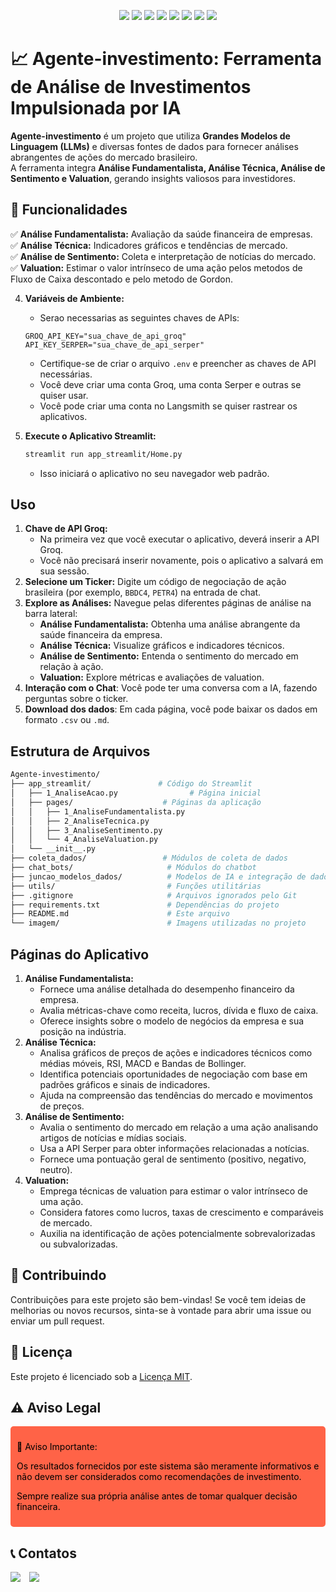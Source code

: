 
<p align="center">
  <img src="https://img.shields.io/badge/Python-3.10%2B-blue?style=flat&logo=python" />
  <img src=https://img.shields.io/badge/LangChain-ffffff?logo=langchain&logoColor=green />
  <img src="https://img.shields.io/badge/Groq-API-orange?style=flat" />
  <img src="https://img.shields.io/badge/yFinance-Stock%20Data-green?style=flat" />
  <img src="https://img.shields.io/badge/Finta-Technical%20Indicators-blueviolet" />
  <img src="https://img.shields.io/badge/Serper%20API-News%20Sentiment-yellow" />
  <img src="https://img.shields.io/badge/Pandas%20-Dataframe-blue?style=flat&logo=pandas" />
  <img src="https://img.shields.io/badge/Streamlit-Framework-red?style=flat&logo=streamlit" />
  </p>

# 📈 Agente-investimento: Ferramenta de Análise de Investimentos Impulsionada por IA
 
**Agente-investimento** é um projeto que utiliza **Grandes Modelos de Linguagem (LLMs)** e diversas fontes de dados para fornecer análises abrangentes de ações do mercado brasileiro.  
A ferramenta integra **Análise Fundamentalista, Análise Técnica, Análise de Sentimento e Valuation**, gerando insights valiosos para investidores.  

## 🚀 Funcionalidades

✅ **Análise Fundamentalista:** Avaliação da saúde financeira de empresas.  
✅ **Análise Técnica:** Indicadores gráficos e tendências de mercado.  
✅ **Análise de Sentimento:** Coleta e interpretação de notícias do mercado.  
✅ **Valuation:** Estimar o valor intrínseco de uma ação pelos metodos de Fluxo de Caixa descontado e pelo metodo de Gordon.  


4.  **Variáveis de Ambiente:**

    *  Serao necessarias as seguintes chaves de APIs:

    ```properties
    GROQ_API_KEY="sua_chave_de_api_groq"
    API_KEY_SERPER="sua_chave_de_api_serper"

    ```

    *   Certifique-se de criar o arquivo `.env` e preencher as chaves de API necessárias.
    * Você deve criar uma conta Groq, uma conta Serper e outras se quiser usar.
    * Você pode criar uma conta no Langsmith se quiser rastrear os aplicativos.

5.  **Execute o Aplicativo Streamlit:**

    ```bash
    streamlit run app_streamlit/Home.py
    ```

    *   Isso iniciará o aplicativo no seu navegador web padrão.

## Uso

1.  **Chave de API Groq:**
    -   Na primeira vez que você executar o aplicativo, deverá inserir a API Groq.
    -   Você não precisará inserir novamente, pois o aplicativo a salvará em sua sessão.
2.  **Selecione um Ticker:** Digite um código de negociação de ação brasileira (por exemplo, `BBDC4`, `PETR4`) na entrada de chat.
3.  **Explore as Análises:** Navegue pelas diferentes páginas de análise na barra lateral:
    -   **Análise Fundamentalista:** Obtenha uma análise abrangente da saúde financeira da empresa.
    -   **Análise Técnica:** Visualize gráficos e indicadores técnicos.
    -   **Análise de Sentimento:** Entenda o sentimento do mercado em relação à ação.
    -   **Valuation:** Explore métricas e avaliações de valuation.
4. **Interação com o Chat**: Você pode ter uma conversa com a IA, fazendo perguntas sobre o ticker.
5. **Download dos dados**: Em cada página, você pode baixar os dados em formato `.csv` ou `.md`.

## Estrutura de Arquivos

```bash
Agente-investimento/ 
├── app_streamlit/               # Código do Streamlit
│   ├── 1_AnaliseAcao.py                # Página inicial
│   ├── pages/                    # Páginas da aplicação
│   │   ├── 1_AnaliseFundamentalista.py
│   │   ├── 2_AnaliseTecnica.py
│   │   ├── 3_AnaliseSentimento.py
│   │   └── 4_AnaliseValuation.py
│   └── __init__.py
├── coleta_dados/                 # Módulos de coleta de dados
├── chat_bots/                     # Módulos do chatbot
├── juncao_modelos_dados/          # Modelos de IA e integração de dados
├── utils/                         # Funções utilitárias
├── .gitignore                     # Arquivos ignorados pelo Git
├── requirements.txt               # Dependências do projeto
├── README.md                      # Este arquivo
└── imagem/                        # Imagens utilizadas no projeto
```

## Páginas do Aplicativo

1.  **Análise Fundamentalista:**
    -   Fornece uma análise detalhada do desempenho financeiro da empresa.
    -   Avalia métricas-chave como receita, lucros, dívida e fluxo de caixa.
    -   Oferece insights sobre o modelo de negócios da empresa e sua posição na indústria.
2.  **Análise Técnica:**
    -   Analisa gráficos de preços de ações e indicadores técnicos como médias móveis, RSI, MACD e Bandas de Bollinger.
    -   Identifica potenciais oportunidades de negociação com base em padrões gráficos e sinais de indicadores.
    -   Ajuda na compreensão das tendências do mercado e movimentos de preços.
3.  **Análise de Sentimento:**
    -   Avalia o sentimento do mercado em relação a uma ação analisando artigos de notícias e mídias sociais.
    -   Usa a API Serper para obter informações relacionadas a notícias.
    -   Fornece uma pontuação geral de sentimento (positivo, negativo, neutro).
4.  **Valuation:**
    -   Emprega técnicas de valuation para estimar o valor intrínseco de uma ação.
    -   Considera fatores como lucros, taxas de crescimento e comparáveis de mercado.
    -   Auxilia na identificação de ações potencialmente sobrevalorizadas ou subvalorizadas.

## 🤝 Contribuindo

Contribuições para este projeto são bem-vindas! Se você tem ideias de melhorias ou novos recursos, sinta-se à vontade para abrir uma issue ou enviar um pull request.

## 📜 Licença

Este projeto é licenciado sob a [Licença MIT](LICENSE).

## ⚠️ Aviso Legal

<div style="background-color:#FF6347; padding: 10px; border-radius: 5px;">
<p style="color: #000000;">🚨 Aviso Importante:</p>
<p style="color: #000000;">Os resultados fornecidos por este sistema são meramente informativos e não devem ser considerados como recomendações de investimento.</p>
<p style="color: #000000;">Sempre realize sua própria análise antes de tomar qualquer decisão financeira.</p>
</div>

## 📞 Contatos

<div style="display: inline-block; margin-right: 10px;">
<a href="https://github.com/Jeferson100/Agente-investimento">
<img src="https://img.shields.io/badge/github-100000?style=for-the-badge&logo=github">
</a>
</div>
<div style="display: inline-block;">
<a href="https://www.linkedin.com/in/jefersonsehnem/">
<img src="https://img.shields.io/badge/linkedin-0077B5?style=for-the-badge&logo=linkedin&logoColor=white">
</a>
</div>